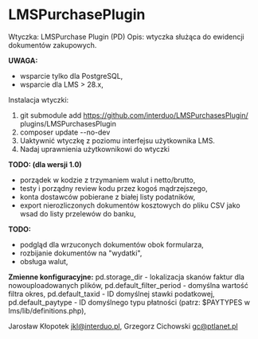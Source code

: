 # LMSPurchasePlugin 

Wtyczka: LMSPurchase Plugin (PD)
Opis: wtyczka służąca do ewidencji dokumentów zakupowych.

**UWAGA:**
- wsparcie tylko dla PostgreSQL,
- wsparcie dla LMS > 28.x,

Instalacja wtyczki:
1. git submodule add https://github.com/interduo/LMSPurchasesPlugin/ plugins/LMSPurchasesPlugin
2. composer update --no-dev
3. Uaktywnić wtyczkę z poziomu interfejsu użytkownika LMS.
4. Nadaj uprawnienia użytkownikowi do wtyczki

**TODO: (dla wersji 1.0)**
- porządek w kodzie z trzymaniem walut i netto/brutto,
- testy i porządny review kodu przez kogoś mądrzejszego,
- konta dostawców pobierane z białej listy podatników,
- export nierozliczonych dokumentów kosztowych do pliku CSV jako wsad do listy przelewów do banku,

**TODO:**
- podgląd dla wrzuconych dokumentów obok formularza, 
- rozbijanie dokumentów na "wydatki",
- obsługa walut,

**Zmienne konfiguracyjne:**
pd.storage_dir - lokalizacja skanów faktur dla nowouploadowanych plików,
pd.default_filter_period - domyślna wartość filtra okres,
pd.default_taxid - ID domyślnej stawki podatkowej,
pd.default_paytype - ID domyślnego typu płatności (patrz: $PAYTYPES w lms/lib/definitions.php),

Jarosław Kłopotek <jkl@interduo.pl>,
Grzegorz Cichowski <gc@ptlanet.pl>
